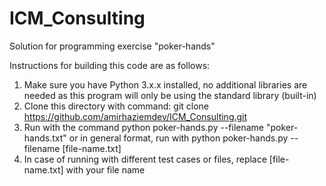 # ICM_Consulting
Solution for programming exercise "poker-hands"

Instructions for building this code are as follows:

1. Make sure you have Python 3.x.x installed, no additional libraries are needed as this program will only be using the standard library (built-in)
2. Clone this directory with command:
    git clone https://github.com/amirhaziemdev/ICM_Consulting.git
3. Run with the command
    python poker-hands.py --filename "poker-hands.txt"
    or in general format, run with
    python poker-hands.py --filename [file-name.txt]
4. In case of running with different test cases or files, replace [file-name.txt] with your file name
